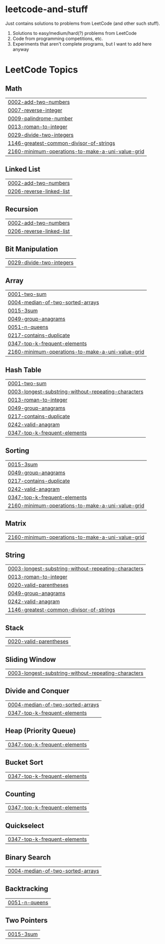 # leetcode-and-stuff
Just contains solutions to problems from LeetCode (and other such stuff).
1. Solutions to easy/medium/hard(?) problems from LeetCode
2. Code from programming competitions, etc.
3. Experiments that aren't complete programs, but I want to add here anyway

<!---LeetCode Topics Start-->
# LeetCode Topics
## Math
|  |
| ------- |
| [0002-add-two-numbers](https://github.com/thushar003/cplusplus-mini-projects/tree/master/0002-add-two-numbers) |
| [0007-reverse-integer](https://github.com/thushar003/leetcode-and-stuff/tree/master/0007-reverse-integer) |
| [0009-palindrome-number](https://github.com/thushar003/cplusplus-mini-projects/tree/master/0009-palindrome-number) |
| [0013-roman-to-integer](https://github.com/thushar003/leetcode-and-stuff/tree/master/0013-roman-to-integer) |
| [0029-divide-two-integers](https://github.com/thushar003/cplusplus-mini-projects/tree/master/0029-divide-two-integers) |
| [1146-greatest-common-divisor-of-strings](https://github.com/thushar003/leetcode-and-stuff/tree/master/1146-greatest-common-divisor-of-strings) |
| [2160-minimum-operations-to-make-a-uni-value-grid](https://github.com/thushar003/cplusplus-mini-projects/tree/master/2160-minimum-operations-to-make-a-uni-value-grid) |
## Linked List
|  |
| ------- |
| [0002-add-two-numbers](https://github.com/thushar003/cplusplus-mini-projects/tree/master/0002-add-two-numbers) |
| [0206-reverse-linked-list](https://github.com/thushar003/leetcode-and-stuff/tree/master/0206-reverse-linked-list) |
## Recursion
|  |
| ------- |
| [0002-add-two-numbers](https://github.com/thushar003/cplusplus-mini-projects/tree/master/0002-add-two-numbers) |
| [0206-reverse-linked-list](https://github.com/thushar003/leetcode-and-stuff/tree/master/0206-reverse-linked-list) |
## Bit Manipulation
|  |
| ------- |
| [0029-divide-two-integers](https://github.com/thushar003/cplusplus-mini-projects/tree/master/0029-divide-two-integers) |
## Array
|  |
| ------- |
| [0001-two-sum](https://github.com/thushar003/cplusplus-mini-projects/tree/master/0001-two-sum) |
| [0004-median-of-two-sorted-arrays](https://github.com/thushar003/leetcode-and-stuff/tree/master/0004-median-of-two-sorted-arrays) |
| [0015-3sum](https://github.com/thushar003/leetcode-and-stuff/tree/master/0015-3sum) |
| [0049-group-anagrams](https://github.com/thushar003/leetcode-and-stuff/tree/master/0049-group-anagrams) |
| [0051-n-queens](https://github.com/thushar003/leetcode-and-stuff/tree/master/0051-n-queens) |
| [0217-contains-duplicate](https://github.com/thushar003/leetcode-and-stuff/tree/master/0217-contains-duplicate) |
| [0347-top-k-frequent-elements](https://github.com/thushar003/leetcode-and-stuff/tree/master/0347-top-k-frequent-elements) |
| [2160-minimum-operations-to-make-a-uni-value-grid](https://github.com/thushar003/cplusplus-mini-projects/tree/master/2160-minimum-operations-to-make-a-uni-value-grid) |
## Hash Table
|  |
| ------- |
| [0001-two-sum](https://github.com/thushar003/cplusplus-mini-projects/tree/master/0001-two-sum) |
| [0003-longest-substring-without-repeating-characters](https://github.com/thushar003/leetcode-and-stuff/tree/master/0003-longest-substring-without-repeating-characters) |
| [0013-roman-to-integer](https://github.com/thushar003/leetcode-and-stuff/tree/master/0013-roman-to-integer) |
| [0049-group-anagrams](https://github.com/thushar003/leetcode-and-stuff/tree/master/0049-group-anagrams) |
| [0217-contains-duplicate](https://github.com/thushar003/leetcode-and-stuff/tree/master/0217-contains-duplicate) |
| [0242-valid-anagram](https://github.com/thushar003/leetcode-and-stuff/tree/master/0242-valid-anagram) |
| [0347-top-k-frequent-elements](https://github.com/thushar003/leetcode-and-stuff/tree/master/0347-top-k-frequent-elements) |
## Sorting
|  |
| ------- |
| [0015-3sum](https://github.com/thushar003/leetcode-and-stuff/tree/master/0015-3sum) |
| [0049-group-anagrams](https://github.com/thushar003/leetcode-and-stuff/tree/master/0049-group-anagrams) |
| [0217-contains-duplicate](https://github.com/thushar003/leetcode-and-stuff/tree/master/0217-contains-duplicate) |
| [0242-valid-anagram](https://github.com/thushar003/leetcode-and-stuff/tree/master/0242-valid-anagram) |
| [0347-top-k-frequent-elements](https://github.com/thushar003/leetcode-and-stuff/tree/master/0347-top-k-frequent-elements) |
| [2160-minimum-operations-to-make-a-uni-value-grid](https://github.com/thushar003/cplusplus-mini-projects/tree/master/2160-minimum-operations-to-make-a-uni-value-grid) |
## Matrix
|  |
| ------- |
| [2160-minimum-operations-to-make-a-uni-value-grid](https://github.com/thushar003/cplusplus-mini-projects/tree/master/2160-minimum-operations-to-make-a-uni-value-grid) |
## String
|  |
| ------- |
| [0003-longest-substring-without-repeating-characters](https://github.com/thushar003/leetcode-and-stuff/tree/master/0003-longest-substring-without-repeating-characters) |
| [0013-roman-to-integer](https://github.com/thushar003/leetcode-and-stuff/tree/master/0013-roman-to-integer) |
| [0020-valid-parentheses](https://github.com/thushar003/leetcode-and-stuff/tree/master/0020-valid-parentheses) |
| [0049-group-anagrams](https://github.com/thushar003/leetcode-and-stuff/tree/master/0049-group-anagrams) |
| [0242-valid-anagram](https://github.com/thushar003/leetcode-and-stuff/tree/master/0242-valid-anagram) |
| [1146-greatest-common-divisor-of-strings](https://github.com/thushar003/leetcode-and-stuff/tree/master/1146-greatest-common-divisor-of-strings) |
## Stack
|  |
| ------- |
| [0020-valid-parentheses](https://github.com/thushar003/leetcode-and-stuff/tree/master/0020-valid-parentheses) |
## Sliding Window
|  |
| ------- |
| [0003-longest-substring-without-repeating-characters](https://github.com/thushar003/leetcode-and-stuff/tree/master/0003-longest-substring-without-repeating-characters) |
## Divide and Conquer
|  |
| ------- |
| [0004-median-of-two-sorted-arrays](https://github.com/thushar003/leetcode-and-stuff/tree/master/0004-median-of-two-sorted-arrays) |
| [0347-top-k-frequent-elements](https://github.com/thushar003/leetcode-and-stuff/tree/master/0347-top-k-frequent-elements) |
## Heap (Priority Queue)
|  |
| ------- |
| [0347-top-k-frequent-elements](https://github.com/thushar003/leetcode-and-stuff/tree/master/0347-top-k-frequent-elements) |
## Bucket Sort
|  |
| ------- |
| [0347-top-k-frequent-elements](https://github.com/thushar003/leetcode-and-stuff/tree/master/0347-top-k-frequent-elements) |
## Counting
|  |
| ------- |
| [0347-top-k-frequent-elements](https://github.com/thushar003/leetcode-and-stuff/tree/master/0347-top-k-frequent-elements) |
## Quickselect
|  |
| ------- |
| [0347-top-k-frequent-elements](https://github.com/thushar003/leetcode-and-stuff/tree/master/0347-top-k-frequent-elements) |
## Binary Search
|  |
| ------- |
| [0004-median-of-two-sorted-arrays](https://github.com/thushar003/leetcode-and-stuff/tree/master/0004-median-of-two-sorted-arrays) |
## Backtracking
|  |
| ------- |
| [0051-n-queens](https://github.com/thushar003/leetcode-and-stuff/tree/master/0051-n-queens) |
## Two Pointers
|  |
| ------- |
| [0015-3sum](https://github.com/thushar003/leetcode-and-stuff/tree/master/0015-3sum) |
<!---LeetCode Topics End-->
